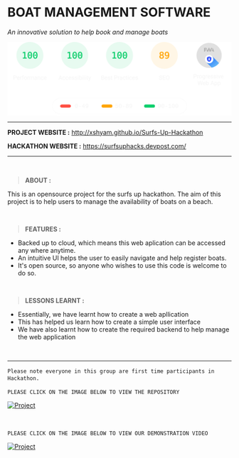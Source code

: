 # BOAT MANAGEMENT SOFTWARE
*An innovative solution to help book and manage boats*

<p align="center">
	<img align="center" src="./stat.svg" width="800px">
</p>

***


**PROJECT WEBSITE :** http://xshyam.github.io/Surfs-Up-Hackathon


**HACKATHON WEBSITE :** https://surfsuphacks.devpost.com/
***

&nbsp; 


> **ABOUT :**

This is an opensource project for the surfs up hackathon. The aim of this project is to help users to manage the availability of boats on a beach.

&nbsp;



> **FEATURES :**
- Backed up to cloud, which means this web aplication can be accessed any where anytime.
- An intuitive UI helps the user to easily navigate and help register boats.
- It's open source, so anyone who wishes to use this code is welcome to do so.

&nbsp;



> **LESSONS LEARNT :**

- Essentially, we have learnt how to create a web apllication
- This has helped us learn how to create a simple user interface
- We have also learnt how to create the required backend to help manage the web application

&nbsp;

***


```
Please note everyone in this group are first time participants in Hackathon.
```

`PLEASE CLICK ON THE IMAGE BELOW TO VIEW THE REPOSITORY` 
   
   [![Project](https://cutt.ly/NnDF2lv)](https://github.com/XShyam/Surfs-Up-Hackathon)

&nbsp;

`PLEASE CLICK ON THE IMAGE BELOW TO VIEW OUR DEMONSTRATION VIDEO`

[![Project](https://cutt.ly/pnDCkDG)](https://www.youtube.com/watch?v=RXioHFIlOV8)
